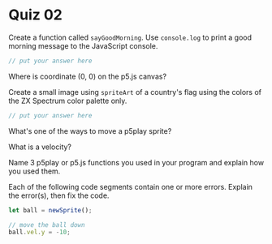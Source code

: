 # Quiz 02

Create a function called `sayGoodMorning`. Use `console.log` to print a good morning message to the JavaScript console.

```js
// put your answer here
```

Where is coordinate (0, 0) on the p5.js canvas?

Create a small image using `spriteArt` of a country's flag using the colors of the ZX Spectrum color palette only.

```js
// put your answer here
```

What's one of the ways to move a p5play sprite?

What is a velocity?

Name 3 p5play or p5.js functions you used in your program and explain how you used them.

Each of the following code segments contain one or more errors. Explain the error(s), then fix the code.

```js
let ball = newSprite();
```

```js
// move the ball down
ball.vel.y = -10;
```
